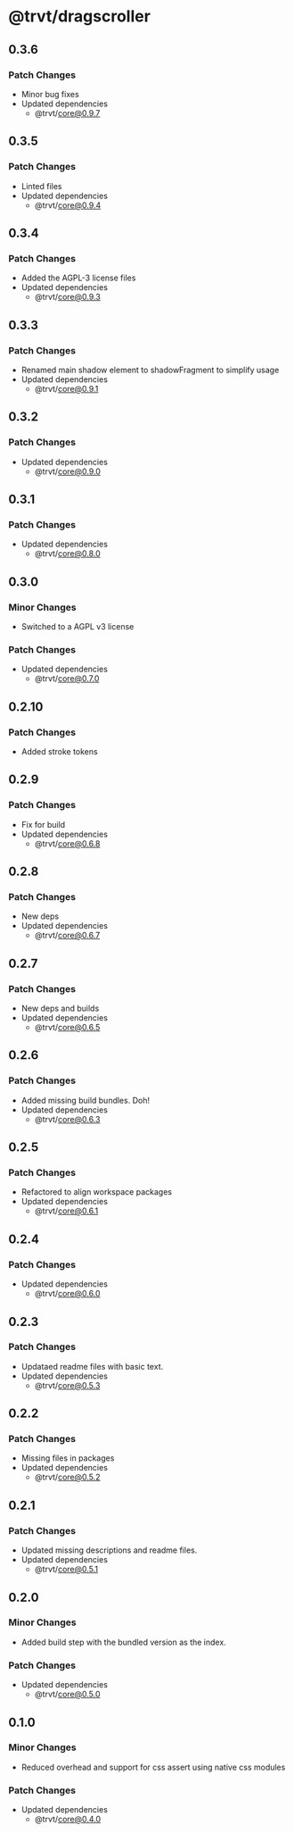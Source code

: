# @trvt/dragscroller

## 0.3.6

### Patch Changes

- Minor bug fixes
- Updated dependencies
  - @trvt/core@0.9.7

## 0.3.5

### Patch Changes

- Linted files
- Updated dependencies
  - @trvt/core@0.9.4

## 0.3.4

### Patch Changes

- Added the AGPL-3 license files
- Updated dependencies
  - @trvt/core@0.9.3

## 0.3.3

### Patch Changes

- Renamed main shadow element to shadowFragment to simplify usage
- Updated dependencies
  - @trvt/core@0.9.1

## 0.3.2

### Patch Changes

- Updated dependencies
  - @trvt/core@0.9.0

## 0.3.1

### Patch Changes

- Updated dependencies
  - @trvt/core@0.8.0

## 0.3.0

### Minor Changes

- Switched to a AGPL v3 license

### Patch Changes

- Updated dependencies
  - @trvt/core@0.7.0

## 0.2.10

### Patch Changes

- Added stroke tokens

## 0.2.9

### Patch Changes

- Fix for build
- Updated dependencies
  - @trvt/core@0.6.8

## 0.2.8

### Patch Changes

- New deps
- Updated dependencies
  - @trvt/core@0.6.7

## 0.2.7

### Patch Changes

- New deps and builds
- Updated dependencies
  - @trvt/core@0.6.5

## 0.2.6

### Patch Changes

- Added missing build bundles. Doh!
- Updated dependencies
  - @trvt/core@0.6.3

## 0.2.5

### Patch Changes

- Refactored to align workspace packages
- Updated dependencies
  - @trvt/core@0.6.1

## 0.2.4

### Patch Changes

- Updated dependencies
  - @trvt/core@0.6.0

## 0.2.3

### Patch Changes

- Updataed readme files with basic text.
- Updated dependencies
  - @trvt/core@0.5.3

## 0.2.2

### Patch Changes

- Missing files in packages
- Updated dependencies
  - @trvt/core@0.5.2

## 0.2.1

### Patch Changes

- Updated missing descriptions and readme files.
- Updated dependencies
  - @trvt/core@0.5.1

## 0.2.0

### Minor Changes

- Added build step with the bundled version as the index.

### Patch Changes

- Updated dependencies
  - @trvt/core@0.5.0

## 0.1.0

### Minor Changes

- Reduced overhead and support for css assert using native css modules

### Patch Changes

- Updated dependencies
  - @trvt/core@0.4.0
